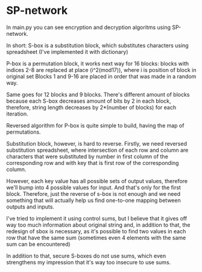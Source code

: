 # SP-network

In main.py you can see encryption and decryption algoritms using SP-network. 

In short: S-box is a substitution block, which substitutes characters using spreadsheet (I've implemented it with dictionary)

P-box is a permutation block, it works next way for 16 blocks: blocks with indices 2-8 are replaced at place (i^2(mod17)), where i is position of block in original set
Blocks 1 and 9-16 are placed in order that was made in a random way.

Same goes for 12 blocks and 9 blocks. There's different amount of blocks because each S-box decreases amount of bits by 2 in each block, therefore, string length decreases by 2*(number of blocks) for each iteration.

Reversed algorithm for P-box is quite simple to build, having the map of permutations.

Substitution block, however, is hard to reverse. Firstly, we need reversed substitution spreadsheet, where intersection of each row and column are characters that were substituted by number in first column of the corresponding row and with key that is first row of the corresponding column.

However, each key value has all possible sets of output values, therefore we'll bump into 4 possible values for input. And that's only for the first block. Therefore, just the reverse of s-box is not enough and we need something that will actually help us find one-to-one mapping between outputs and inputs.

I've tried to implement it using control sums, but I believe that it gives off way too much information about original string and, in addition to that, the redesign of sbox is necessary, as it's possible to find two values in each row that have the same sum (sometimes even 4 elements with the same sum can be encountered)

In addition to that, secure S-boxes do not use sums, which even strengthens my impression that it's way too insecure to use sums.
